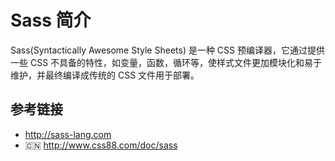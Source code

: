 # Sass 简介

Sass(Syntactically Awesome Style Sheets) 是一种 CSS 预编译器，它通过提供一些 CSS 不具备的特性，如变量，函数，循环等，使样式文件更加模块化和易于维护，并最终编译成传统的 CSS 文件用于部署。

## 参考链接
* http://sass-lang.com
* 🇨🇳 http://www.css88.com/doc/sass

